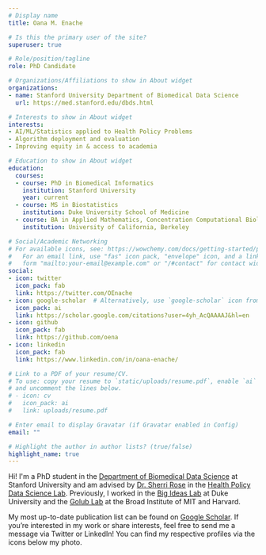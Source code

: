 ```yaml
---
# Display name
title: Oana M. Enache

# Is this the primary user of the site?
superuser: true

# Role/position/tagline
role: PhD Candidate

# Organizations/Affiliations to show in About widget
organizations:
- name: Stanford University Department of Biomedical Data Science
  url: https://med.stanford.edu/dbds.html

# Interests to show in About widget
interests:
- AI/ML/Statistics applied to Health Policy Problems
- Algorithm deployment and evaluation
- Improving equity in & access to academia

# Education to show in About widget
education:
  courses:
  - course: PhD in Biomedical Informatics
    institution: Stanford University
    year: current
  - course: MS in Biostatistics
    institution: Duke University School of Medicine
  - course: BA in Applied Mathematics, Concentration Computational Biology
    institution: University of California, Berkeley

# Social/Academic Networking
# For available icons, see: https://wowchemy.com/docs/getting-started/page-builder/#icons
#   For an email link, use "fas" icon pack, "envelope" icon, and a link in the
#   form "mailto:your-email@example.com" or "/#contact" for contact widget.
social:
- icon: twitter
  icon_pack: fab
  link: https://twitter.com/OEnache
- icon: google-scholar  # Alternatively, use `google-scholar` icon from `ai` icon pack
  icon_pack: ai
  link: https://scholar.google.com/citations?user=4yh_AcQAAAAJ&hl=en
- icon: github
  icon_pack: fab
  link: https://github.com/oena
- icon: linkedin
  icon_pack: fab
  link: https://www.linkedin.com/in/oana-enache/

# Link to a PDF of your resume/CV.
# To use: copy your resume to `static/uploads/resume.pdf`, enable `ai` icons in `params.toml`, 
# and uncomment the lines below.
# - icon: cv
#   icon_pack: ai
#   link: uploads/resume.pdf

# Enter email to display Gravatar (if Gravatar enabled in Config)
email: ""

# Highlight the author in author lists? (true/false)
highlight_name: true
---
```


Hi! I'm a PhD student in the [Department of Biomedical Data Science](https://med.stanford.edu/dbds.html) at Stanford University and am advised by [Dr. Sherri Rose](http://drsherrirose.org/) in the [Health Policy Data Science Lab](http://healthpolicydatascience.org/). Previously, I worked in the [Big Ideas Lab](https://dunn.pratt.duke.edu/) at Duke University and the [Golub Lab](https://golublab.broadinstitute.org/) at the Broad Institute of MIT and Harvard. 

My most up-to-date publication list can be found on [Google Scholar](https://scholar.google.com/citations?user=4yh_AcQAAAAJ&hl=en&oi=ao). If you’re interested in my work or share interests, feel free to send me a message via Twitter or LinkedIn! You can find my respective profiles via the icons below my photo. 
